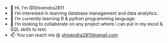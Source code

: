 - 👋 Hi, I’m @Shivendra2811
- 👀 I’m interested in leanring database management and data analytics.
- 🌱 I’m currently learning R & python programming language.
- 💞️ I’m looking to collaborate on any project where i can put in my excel & SQL skills to test. 
- 📫 You can reach me @ shivendra2811@gmail.com

<!---
Shivendra2811/Shivendra2811 is a ✨ special ✨ repository because its `README.md` (this file) appears on your GitHub profile.
You can click the Preview link to take a look at your changes.
--->

